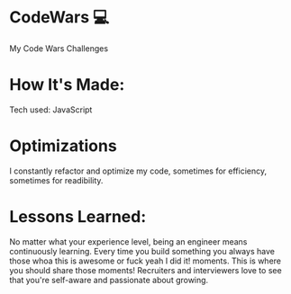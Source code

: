 # CodeWars  💻
My Code Wars Challenges


# How It's Made:
Tech used: JavaScript


# Optimizations
I constantly refactor and optimize my code, sometimes for efficiency, sometimes for readibility.


# Lessons Learned:
No matter what your experience level, being an engineer means continuously learning. Every time you build something you always have those whoa this is awesome or fuck yeah I did it! moments. This is where you should share those moments! Recruiters and interviewers love to see that you're self-aware and passionate about growing.
